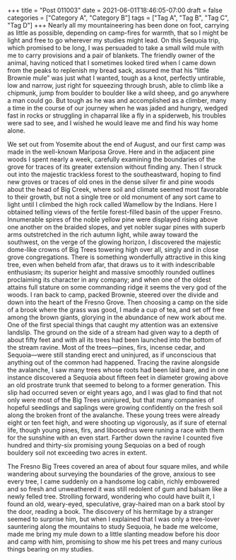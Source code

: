 +++
title = "Post 011003"
date = 2021-06-01T18:46:05-07:00
draft = false
categories = ["Category A", "Category B"]
tags = ["Tag A", "Tag B", "Tag C", "Tag D"]
+++
Nearly all my mountaineering has been done on foot, carrying as little as possible, depending on camp-fires for warmth, that so I might be light and free to go wherever my studies might lead. On this Sequoia trip, which promised to be long, I was persuaded to take a small wild mule with me to carry provisions and a pair of blankets. The friendly owner of the animal, having noticed that I sometimes looked tired when I came down from the peaks to replenish my bread sack, assured me that his “little Brownie mule” was just what I wanted, tough as a knot, perfectly untirable, low and narrow, just right for squeezing through brush, able to climb like a chipmunk, jump from boulder to boulder like a wild sheep, and go anywhere a man could go. But tough as he was and accomplished as a climber, many a time in the course of our journey when he was jaded and hungry, wedged fast in rocks or struggling in chaparral like a fly in a spiderweb, his troubles were sad to see, and I wished he would leave me and find his way home alone.

We set out from Yosemite about the end of August, and our first camp was made in the well-known Mariposa Grove. Here and in the adjacent pine woods I spent nearly a week, carefully examining the boundaries of the grove for traces of its greater extension without finding any. Then I struck out into the majestic trackless forest to the southeastward, hoping to find new groves or traces of old ones in the dense silver fir and pine woods about the head of Big Creek, where soil and climate seemed most favorable to their growth, but not a single tree or old monument of any sort came to light until I climbed the high rock called Wamellow by the Indians. Here I obtained telling views of the fertile forest-filled basin of the upper Fresno. Innumerable spires of the noble yellow pine were displayed rising above one another on the braided slopes, and yet nobler sugar pines with superb arms outstretched in the rich autumn light, while away toward the southwest, on the verge of the glowing horizon, I discovered the majestic dome-like crowns of Big Trees towering high over all, singly and in close grove congregations. There is something wonderfully attractive in this king tree, even when beheld from afar, that draws us to it with indescribable enthusiasm; its superior height and massive smoothly rounded outlines proclaiming its character in any company; and when one of the oldest attains full stature on some commanding ridge it seems the very god of the woods. I ran back to camp, packed Brownie, steered over the divide and down into the heart of the Fresno Grove. Then choosing a camp on the side of a brook where the grass was good, I made a cup of tea, and set off free among the brown giants, glorying in the abundance of new work about me. One of the first special things that caught my attention was an extensive landslip. The ground on the side of a stream had given way to a depth of about fifty feet and with all its trees had been launched into the bottom of the stream ravine. Most of the trees—pines, firs, incense cedar, and Sequoia—were still standing erect and uninjured, as if unconscious that anything out of the common had happened. Tracing the ravine alongside the avalanche, I saw many trees whose roots had been laid bare, and in one instance discovered a Sequoia about fifteen feet in diameter growing above an old prostrate trunk that seemed to belong to a former generation. This slip had occurred seven or eight years ago, and I was glad to find that not only were most of the Big Trees uninjured, but that many companies of hopeful seedlings and saplings were growing confidently on the fresh soil along the broken front of the avalanche. These young trees were already eight or ten feet high, and were shooting up vigorously, as if sure of eternal life, though young pines, firs, and libocedrus were runing a race with them for the sunshine with an even start. Farther down the ravine I counted five hundred and thirty-six promising young Sequoias on a bed of rough bouldery soil not exceeding two acres in extent.

The Fresno Big Trees covered an area of about four square miles, and while wandering about surveying the boundaries of the grove, anxious to see every tree, I came suddenly on a handsome log cabin, richly embowered and so fresh and unweathered it was still redolent of gum and balsam like a newly felled tree. Strolling forward, wondering who could have built it, I found an old, weary-eyed, speculative, gray-haired man on a bark stool by the door, reading a book. The discovery of his hermitage by a stranger seemed to surprise him, but when I explained that I was only a tree-lover sauntering along the mountains to study Sequoia, he bade me welcome, made me bring my mule down to a little slanting meadow before his door and camp with him, promising to show me his pet trees and many curious things bearing on my studies.
